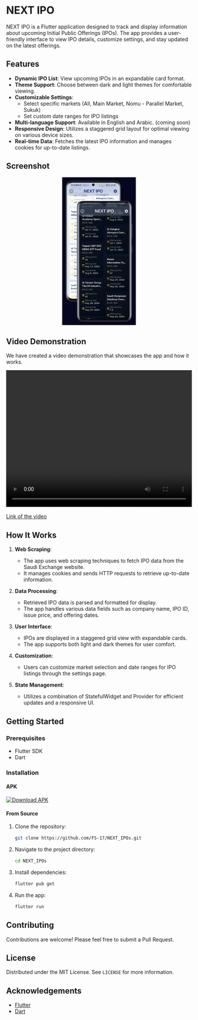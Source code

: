 # NEXT IPO

NEXT IPO is a Flutter application designed to track and display information about upcoming Initial Public Offerings (IPOs). The app provides a user-friendly interface to view IPO details, customize settings, and stay updated on the latest offerings.

## Features

- **Dynamic IPO List**: View upcoming IPOs in an expandable card format.
- **Theme Support**: Choose between dark and light themes for comfortable viewing.
- **Customizable Settings**:
  - Select specific markets (All, Main Market, Nomu - Parallel Market, Sukuk)
  - Set custom date ranges for IPO listings
- **Multi-language Support**: Available in English and Arabic. (coming soon)
- **Responsive Design**: Utilizes a staggered grid layout for optimal viewing on various device sizes.
- **Real-time Data**: Fetches the latest IPO information and manages cookies for up-to-date listings.

## Screenshot

<p align="center" width="100%">
<img src="assets/screen.png" alt="drawing" width="200"/>
</p>

## Video Demonstration

We have created a video demonstration that showcases the app and how it works. 


<video  height="370" controls align="center" width="100%">
  <source src="assets/NEXTIPOsVideo.mp4" type="video/mp4">
</video>

[Link of the video](assets/NEXTIPOsVideo.mp4)


## How It Works

1. **Web Scraping**: 
   - The app uses web scraping techniques to fetch IPO data from the Saudi Exchange website.
   - It manages cookies and sends HTTP requests to retrieve up-to-date information.

2. **Data Processing**:
   - Retrieved IPO data is parsed and formatted for display.
   - The app handles various data fields such as company name, IPO ID, issue price, and offering dates.

3. **User Interface**:
   - IPOs are displayed in a staggered grid view with expandable cards.
   - The app supports both light and dark themes for user comfort.

4. **Customization**:
   - Users can customize market selection and date ranges for IPO listings through the settings page.

5. **State Management**:
   - Utilizes a combination of StatefulWidget and Provider for efficient updates and a responsive UI.

## Getting Started

### Prerequisites

- Flutter SDK 
- Dart 

### Installation

#### APK

[![Download APK](https://img.shields.io/badge/Download-APK-blue)](assets/app-release.apk?raw=true)

#### From Source

1. Clone the repository:
   ```bash
   git clone https://github.com/FS-17/NEXT_IPOs.git
   ```

2. Navigate to the project directory:
   ```bash
   cd NEXT_IPOs
   ```

3. Install dependencies:
   ```bash
   flutter pub get
   ```

4. Run the app:
   ```bash
   flutter run
   ```

## Contributing

Contributions are welcome! Please feel free to submit a Pull Request.

## License

Distributed under the MIT License. See `LICENSE` for more information.

## Acknowledgements

- [Flutter](https://flutter.dev/)
- [Dart](https://dart.dev/)